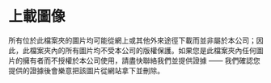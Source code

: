 # 上載圖像

所有位於此檔案夾的圖片均可能從網上或其他外來途徑下載而並非屬於本公司；因此，此檔案夾內的所有圖片均不受本公司的版權保護。如果您是此檔案夾內任何圖片的擁有者而不授權於本公司使用，請盡快聯絡我們並提供證據 —— 我們確認您提供的證據後會樂意把該圖片從網站拿下並刪除。
